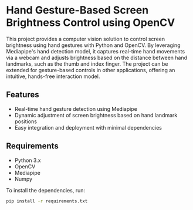 # Hand Gesture-Based Screen Brightness Control using OpenCV

This project provides a computer vision solution to control screen brightness using hand gestures with Python and OpenCV. By leveraging Mediapipe's hand detection model, it captures real-time hand movements via a webcam and adjusts brightness based on the distance between hand landmarks, such as the thumb and index finger. The project can be extended for gesture-based controls in other applications, offering an intuitive, hands-free interaction model.

## Features
- Real-time hand gesture detection using Mediapipe
- Dynamic adjustment of screen brightness based on hand landmark positions
- Easy integration and deployment with minimal dependencies

## Requirements
- Python 3.x
- OpenCV
- Mediapipe
- Numpy

To install the dependencies, run:
```bash
pip install -r requirements.txt
